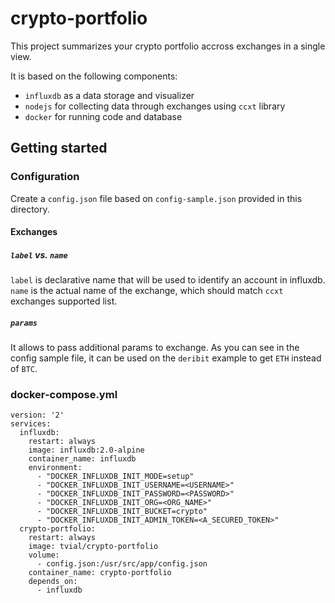 # crypto-portfolio

This project summarizes your crypto portfolio accross exchanges in a single view.

It is based on the following components:
* `influxdb` as a data storage and visualizer
* `nodejs` for collecting data through exchanges using `ccxt` library
* `docker` for running code and database

## Getting started

### Configuration

Create a `config.json` file based on `config-sample.json` provided in this directory.

#### Exchanges

##### `label` vs. `name`

`label` is declarative name that will be used to identify an account in influxdb.
`name` is the actual name of the exchange, which should match `ccxt` exchanges supported list.

##### `params`

It allows to pass additional params to exchange.
As you can see in the config sample file, it can be used on the `deribit` example to get `ETH` instead of `BTC`.

### docker-compose.yml

```
version: '2'
services:
  influxdb:
    restart: always
    image: influxdb:2.0-alpine
    container_name: influxdb
    environment:
      - "DOCKER_INFLUXDB_INIT_MODE=setup"
      - "DOCKER_INFLUXDB_INIT_USERNAME=<USERNAME>"
      - "DOCKER_INFLUXDB_INIT_PASSWORD=<PASSWORD>"
      - "DOCKER_INFLUXDB_INIT_ORG=<ORG_NAME>"
      - "DOCKER_INFLUXDB_INIT_BUCKET=crypto"
      - "DOCKER_INFLUXDB_INIT_ADMIN_TOKEN=<A_SECURED_TOKEN>"
  crypto-portfolio:
    restart: always
    image: tvial/crypto-portfolio
    volume:
      - config.json:/usr/src/app/config.json
    container_name: crypto-portfolio
    depends_on:
      - influxdb
```
